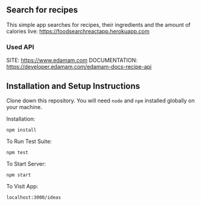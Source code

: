 ## Search for recipes

This simple app searches for recipes, their ingredients and the amount of calories
live: https://foodsearchreactapp.herokuapp.com

### Used API

SITE: https://www.edamam.com
DOCUMENTATION: https://developer.edamam.com/edamam-docs-recipe-api

## Installation and Setup Instructions

Clone down this repository. You will need `node` and `npm` installed globally on your machine.

Installation:

`npm install`

To Run Test Suite:

`npm test`

To Start Server:

`npm start`

To Visit App:

`localhost:3000/ideas`
